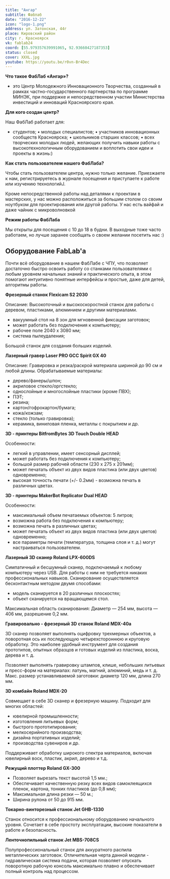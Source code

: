 ```yaml
---
title: "Ангар"
subtitle: Фаблаб
date: "2016-12-22"
icon: "logo-1.png"
address: ул. Затонская, 44г
place: Кировский район
city: г. Красноярск
vk: fablab24
coord: [55.979357639991065, 92.93660427187353]
status: closed
cover: XXXL.jpg
youtube: https://youtu.be/r0vn-Br4Dec
---
```


**Что такое ФабЛаб «Ангар»?**

- это Центр Молодежного Инновационного Творчества, созданный в рамках частно-государственного партнерства по программе МИНЭК, при поддержке и непосредственном участии Министерства инвестиций и инноваций Красноярского края.

**Для кого создан центр?**

Наш ФабЛаб работает для:

- студентов; • молодых специалистов; • участников инновационных сообществ Красноярска; • школьников старших классов; • всех творческих молодых людей, желающих получить навыки работы с высокотехнологичным оборудованием и воплотить свои идеи и проекты в жизнь:)

**Как стать пользователем нашего ФабЛаба?**

Чтобы стать пользователем центра, нужно только желание. Приезжаете к нам, регистрируетесь в журнале посещения и приступаете к работе или изучению технологийJ.

Кроме непосредственной работы над деталями к проектам в мастерских, у нас можно расположиться за большим столом со своим ноутбуком для проектирования или другой работы. У нас есть вайфай и даже чайник с микроволновкой

**Режим работы ФабЛаба**

Мы открыты для посещения с 10 до 18 в будни. В выходные тоже часто работаем, но лучше заранее сообщать о своем желании посетить нас :)

## Оборудование FabLab'а

Почти всё оборудование в нашем ФабЛабе с ЧПУ, что позволяет достаточно быстро освоить работу со станками пользователями с любым уровнем начальных знаний и практического опыта, в этом помогают интуитивно понятные интерфейсы и простые, даже для детей, алгоритмы работы.

**Фрезерный станок Flexicam S2 2030**

Описание: Высокоточный и высокоскоростной станок для работы с деревом, пластиками, алюминием и другими материалами.

- вакуумный стол на 8 зон для мгновенной фиксации заготовок;
- может работать без подключения к компьютеру;
- рабочее поле 2040 х 3080 мм;
- система пылеудаления;

Большой станок для создания больших изделий.



**Лазерный гравер Laser PRO GCC Spirit GX 40**

Описание: Гравировка и резка/раскрой материала шириной до 90 см и любой длины. Обрабатываемые материалы:

- дерево/фанеры/шпон;
- акриловое стекло/оргстекло;
- однослойные и многослойные пластики (кроме ПВХ);
- ПЭТ;
- резина;
- картон/гофрокартон/бумага;
- кожа/кожзам;
- стекло (только гравировка);
- керамика, виниловая пленка, металлы с покрытием и др.



**3D - принтеры BitfromBytes 3D Touch Double HEAD**

Особенности:

- легкий в управлении, имеет сенсорный дисплей;
- может работать без подключения к компьютеру;
- большой размер рабочей области (230 х 275 х 201мм);
- может печатать объект из двух видов пластика (или двух цветов) одновременно;
- высокая точность печати (+/- 0.2мм) - возможна печать в различных цветах.



**3D - принтеры MakerBot Replicator Dual HEAD**

Особенности:

- максимальный объем печатаемых объектов: 5 литров;
- возможна работа без подключения к компьютеру;
- возможна печать в различных цветах;
- может печатать объект из двух видов пластика (или двух цветов) одновременно;
- все параметры печати (температура, толщина слоя и т. д.) могут настраиваться пользователем.



**Лазерный 3D сканер Roland LPX-600DS**

Симпатичный и бесшумный сканер, подключаемый к любому компьютеру через USB. Для работы с ним не требуется никаких профессиональных навыков. Сканирование осуществляется бесконтактным методом двумя способами:

- модель сканируется в 20 различных плоскостях;
- объект сканируется на вращающемся стол.

Максимальная область сканирования: Диаметр — 254 мм, высота — 406 мм, разрешение 0,2 мм.



**Гравировально - фрезерный 3D станок Roland MDX-40a**

3D сканер позволяет выполнять оцифровку трехмерных объектов, а поворотная ось их последующую четырехстороннюю и круговую обработку. Это наиболее удобный инструмент для создания прототипов, опытных образцов и готовых изделий из пластика, воска, дерева и т. д.

Позволяет выполнять гравировку штампов, клише, небольших литьевых и пресс-форм на материалах: латунь, магний, алюминий, медь и т. д. Макс. размер устанавливаемой заготовки: диаметр 120 мм, длина 270 мм.



**3D комбайн Roland MDX-20**

Совмещает в себе 3D сканер и фрезерную машину. Подходит для многих областей:

- ювелирной промышленности;
- изготовления литьевых форм;
- быстрого прототипирования;
- мелкосерийного производства;
- дизайна портативных изделий;
- производства сувениров и др.

Поддерживает обработку широкого спектра материалов, включая ювелирный воск, пластик, акрил, дерево и т.д.



**Режущий плоттер Roland GX-300**

- Позволяет вырезать текст высотой 1,5 мм.;
- Обеспечивает качественную резку всех видов самоклеящихся пленок, картона, тонких пластиков (до 0,8 мм);
- Максимальная длина резки — 50 м.;
- Ширина рулона от 50 до 915 мм.



**Токарно-винторезный станок Jet GHB-1330**

Станок относится к профессиональному оборудованию начального уровня. Сочетает в себе простоту эксплуатации, высокие показатели в работе и безопасность.



**Ленточнопильный станок Jet MBS-708CS**

Полупрофессиональный станок для аккуратного распила металлических заготовок. Отличительная черта данной модели - гидравлическая система подачи, которая позволяет опускать поворотную рабочую консоль максимально плавно и обеспечивает полный контроль над процессом.

